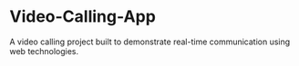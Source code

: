 # Video-Calling-App
A video calling project built to demonstrate real-time communication using web technologies.
